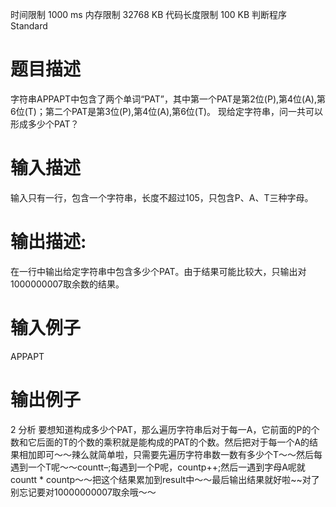 时间限制 1000 ms 内存限制 32768 KB 代码长度限制 100 KB 判断程序 Standard
# 题目描述
字符串APPAPT中包含了两个单词“PAT”，其中第一个PAT是第2位(P),第4位(A),第6位(T)；第二个PAT是第3位(P),第4位(A),第6位(T)。
现给定字符串，问一共可以形成多少个PAT？
# 输入描述
输入只有一行，包含一个字符串，长度不超过105，只包含P、A、T三种字母。
# 输出描述:
在一行中输出给定字符串中包含多少个PAT。由于结果可能比较大，只输出对1000000007取余数的结果。
# 输入例子
APPAPT
# 输出例子
2
分析
要想知道构成多少个PAT，那么遍历字符串后对于每一A，它前面的P的个数和它后面的T的个数的乘积就是能构成的PAT的个数。然后把对于每一个A的结果相加即可～～辣么就简单啦，只需要先遍历字符串数一数有多少个T～～然后每遇到一个T呢～～countt–;每遇到一个P呢，countp++;然后一遇到字母A呢就countt * countp～～把这个结果累加到result中～～最后输出结果就好啦~~对了别忘记要对10000000007取余哦～～